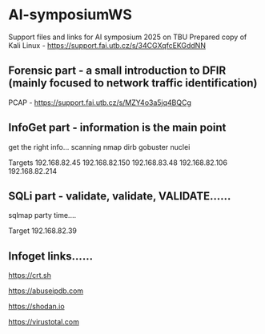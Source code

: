 # AI-symposiumWS
Support files and links for AI symposium 2025 on TBU
Prepared copy of Kali Linux - https://support.fai.utb.cz/s/34CGXqfcEKGddNN

Forensic part - a small introduction to DFIR (mainly focused to network traffic identification)
-----------------------------------------------------------------------------------------------
PCAP - https://support.fai.utb.cz/s/MZY4o3a5jq4BQCg

InfoGet part - information is the main point
-----------------------------------------------------------------------------------------------
get the right info... scanning
  nmap
  dirb
  gobuster
  nuclei

Targets
  192.168.82.45
  192.168.82.150
  192.168.83.48
  192.168.82.106
  192.168.82.214

SQLi part - validate, validate, VALIDATE......
-----------------------------------------------------------------------------------------------
sqlmap party time....

Target
  192.168.82.39

Infoget links......
-----------------------------------------------------------------------------------------------
https://crt.sh

https://abuseipdb.com

https://shodan.io

https://virustotal.com
